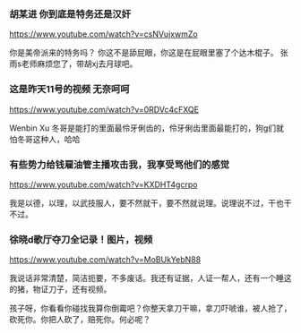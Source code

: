 ### 胡某进 你到底是特务还是汉奸
https://www.youtube.com/watch?v=csNVujxwmZo

你是美帝派来的特务吗？
你这不是舔屁眼，你这是在屁眼里塞了个达木棍子。
张雨s老师麻烦您了，带胡xj去月球吧。

### 这是昨天11号的视频 无奈呵呵
https://www.youtube.com/watch?v=0RDVc4cFXQE

Wenbin Xu
冬哥是能打的里面最伶牙俐齿的，伶牙俐齿里面最能打的，狗g们就怕冬哥这种人，哈哈

### 有些势力给钱雇油管主播攻击我，我享受骂他们的感觉
https://www.youtube.com/watch?v=KXDHT4gcrpo

我是以德，以理，以武技服人，要不然就干，要不然就说理。说理说不过，干也干不过。

### 徐晓d歌厅夺刀全记录！图片，视频
https://www.youtube.com/watch?v=MoBUkYebN88

我说话非常清楚，简洁扼要，不多废话。我还有证据，人证一帮人，还有一个睡这的猪，物证刀子，还有视频。

孩子呀，你看看你碰找我算你倒霉吧？你整天拿刀干嘛，拿刀吓唬谁，被人抢了，砍死你。你把人砍了，赔死你。何必呢？
